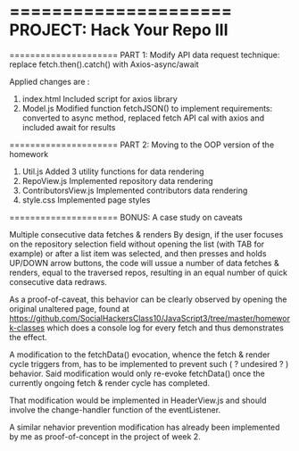 
=====================
PROJECT: Hack Your Repo III
=====================


=====================
PART 1: Modify API data request technique: replace fetch.then().catch() with Axios-async/await

Applied changes are :
1.  index.html
Included script for axios library
2.  Model.js
Modified function fetchJSON() to implement requirements:
converted to async method, replaced fetch API cal with axios and included await for results


=====================
PART 2: Moving to the OOP version of the homework

1.  Util.js
Added 3 utility functions for data rendering
2.  RepoView.js
Implemented repository data rendering
3.  ContributorsView.js
Implemented contributors data rendering
4.  style.css
Implemented page styles


=====================
BONUS: A case study on caveats

Multiple consecutive data fetches & renders
By design, if the user focuses on the repository selection field without opening the list (with TAB for example) or after a list item was selected, and then presses and holds UP/DOWN arrow buttons, the code will ussue a number of data fetches & renders, equal to the traversed repos, resulting in an equal number of quick consecutive data redraws.

As a proof-of-caveat, this behavior can be clearly observed by opening the original unaltered page, found at
https://github.com/SocialHackersClass10/JavaScript3/tree/master/homework-classes
which does a console log for every fetch and thus demonstrates the effect.

A modification to the fetchData() evocation, whence the fetch & render cycle triggers from, has to be implemented to prevent such ( ? undesired ? ) behavior. Said modification would only re-evoke fetchData() once the currently ongoing fetch & render cycle has completed.

That modification would be implemented in HeaderView.js and should involve the change-handler function of the eventListener.

A similar nehavior prevention modification has already been implemented by me as proof-of-concept in the project of week 2.

